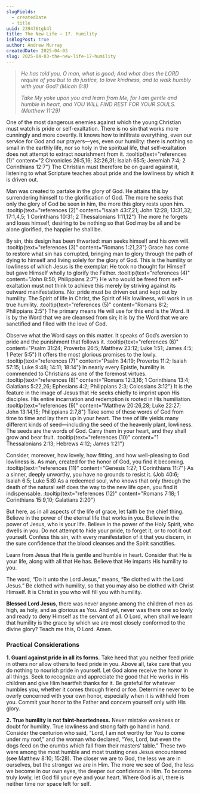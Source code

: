 ```yaml
---
slugFields:
  - createdDate
  - title
uuid: 239476tgk4l
title: The New Life – 17. Humility
isBlogPost: true
author: Andrew Murray
createdDate: 2025-04-03
slug: 2025-04-03-the-new-life-17-humility
---
```

> *He has told you, O man, what is good; And what does the LORD require of you but to do justice, to love kindness, and to walk humbly with your God? (Micah 6:8)*
>
> *Take My yoke upon you and learn from Me, for I am gentle and humble in heart, and YOU WILL FIND REST FOR YOUR SOULS. (Matthew 11:29)*

One of the most dangerous enemies against which the young Christian must watch is pride or self-exaltation. There is no sin that works more cunningly and more covertly. It knows how to infiltrate everything, even our service for God and our prayers—yes, even our humility: there is nothing so small in the earthly life, nor so holy in the spiritual life, that self-exaltation does not attempt to extract nourishment from it. :tooltip{text="references (1)" content="2 Chronicles 26:5,16; 32:26,31; Isaiah 65:5; Jeremiah 7:4; 2 Corinthians 12:7"} The Christian must therefore be on guard against it, listening to what Scripture teaches about pride and the lowliness by which it is driven out.

Man was created to partake in the glory of God. He attains this by surrendering himself to the glorification of God. The more he seeks that only the glory of God be seen in him, the more this glory rests upon him. 
:tooltip{text="references (2)" content="Isaiah 43:7,21; John 12:28; 13:31,32; 17:1,4,5; 1 Corinthians 10:31; 2 Thessalonians 1:11,12"} The more he forgets and loses himself, desiring to be nothing so that God may be all and be alone glorified, the happier he shall be.

By sin, this design has been thwarted: man seeks himself and his own will. :tooltip{text="references (3)" content="Romans 1:21,23"} Grace has come to restore what sin has corrupted, bringing man to glory through the path of dying to himself and living solely for the glory of God. This is the humility or lowliness of which Jesus is the exemplar: He took no thought for Himself but gave Himself wholly to glorify the Father. :tooltip{text="references (4)" content="John 8:50; Philippians 2:7"} He who would be freed from self-exaltation must not think to achieve this merely by striving against its outward manifestations. No: pride must be driven out and kept out by humility. The Spirit of life in Christ, the Spirit of His lowliness, will work in us true humility. :tooltip{text="references (5)" content="Romans 8:2; Philippians 2:5"} The primary means He will use for this end is the Word. It is by the Word that we are cleansed from sin; it is by the Word that we are sanctified and filled with the love of God.

Observe what the Word says on this matter. It speaks of God’s aversion to pride and the punishment that follows it. :tooltip{text="references (6)" content="Psalm 31:24; Proverbs 26:5; Matthew 23:12; Luke 1:51; James 4:5; 1 Peter 5:5"} It offers the most glorious promises to the lowly. :tooltip{text="references (7)" content="Psalm 34:19; Proverbs 11:2; Isaiah 57:15; Luke 9:48; 14:11; 18:14"} In nearly every Epistle, humility is commended to Christians as one of the foremost virtues. :tooltip{text="references (8)" content="Romans 12:3,16; 1 Corinthians 13:4; Galatians 5:22,26; Ephesians 4:2; Philippians 2:3; Colossians 3:12"} It is the feature in the image of Jesus that He seeks chiefly to imprint upon His disciples. His entire incarnation and redemption is rooted in His humiliation. 
:tooltip{text="references (9)" content="Matthew 20:26,28; Luke 22:27; John 13:14,15; Philippians 2:7,8"} Take some of these words of God from time to time and lay them up in your heart. The tree of life yields many different kinds of seed—including the seed of the heavenly plant, lowliness. The seeds are the words of God. Carry them in your heart, and they shall grow and bear fruit. :tooltip{text="references (10)" content="1 Thessalonians 2:13; Hebrews 4:12; James 1:21"}

Consider, moreover, how lovely, how fitting, and how well-pleasing to God lowliness is. As man, created for the honor of God, you find it becoming. :tooltip{text="references (11)" content="Genesis 1:27; 1 Corinthians 11:7"} As a sinner, deeply unworthy, you have no grounds to resist it. (Job 40:6; Isaiah 6:5; Luke 5:8) As a redeemed soul, who knows that only through the death of the natural self does the way to the new life open, you find it indispensable. :tooltip{text="references (12)" content="Romans 7:18; 1 Corinthians 15:9,10; Galatians 2:20"}

But here, as in all aspects of the life of grace, let faith be the chief thing. Believe in the power of the eternal life that works in you. Believe in the power of Jesus, who is your life. Believe in the power of the Holy Spirit, who dwells in you. Do not attempt to hide your pride, to forget it, or to root it out yourself. Confess this sin, with every manifestation of it that you discern, in the sure confidence that the blood cleanses and the Spirit sanctifies.

Learn from Jesus that He is gentle and humble in heart. Consider that He is your life, along with all that He has. Believe that He imparts His humility to you.

The word, “Do it unto the Lord Jesus,” means, “Be clothed with the Lord Jesus.” Be clothed with humility, so that you may also be clothed with Christ Himself. It is Christ in you who will fill you with humility.

**Blessed Lord Jesus**, there was never anyone among the children of men as high, as holy, and as glorious as You. And yet, never was there one so lowly and ready to deny Himself as the servant of all. O Lord, when shall we learn that humility is the grace by which we are most closely conformed to the divine glory? Teach me this, O Lord. Amen.



### **Practical Considerations**

**1. Guard against pride in all its forms.** Take heed that you neither feed pride in others nor allow others to feed pride in you. Above all, take care that you do nothing to nourish pride in yourself. Let God alone receive the honor in all things. Seek to recognize and appreciate the good that He works in His children and give Him heartfelt thanks for it. Be grateful for whatever humbles you, whether it comes through friend or foe. Determine never to be overly concerned with your own honor, especially when it is withheld from you. Commit your honor to the Father and concern yourself only with His glory.

**2. True humility is not faint-heartedness.** Never mistake weakness or doubt for humility. True lowliness and strong faith go hand in hand. Consider the centurion who said, “Lord, I am not worthy for You to come under my roof,” and the woman who declared, “Yes, Lord, but even the dogs feed on the crumbs which fall from their masters’ table.” These two were among the most humble and most trusting ones Jesus encountered (see Matthew 8:10; 15:28). The closer we are to God, the less we are in ourselves, but the stronger we are in Him. The more we see of God, the less we become in our own eyes, the deeper our confidence in Him. To become truly lowly, let God fill your eye and your heart. Where God is all, there is neither time nor space left for self.

